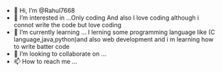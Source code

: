 - 👋 Hi, I’m @Rahul7668
- 👀 I’m interested in ...Only coding And also I love coding although i connot write the code but love coding
- 🌱 I’m currently learning ... I lerning some programming language like (C language,java,python)and also web development and i m learning how to write batter code
- 💞️ I’m looking to collaborate on ...
- 📫 How to reach me ...

<!---
Rahul7668/Rahul7668 is a ✨ special ✨ repository because its `README.md` (this file) appears on your GitHub profile.
You can click the Preview link to take a look at your changes.
--->
